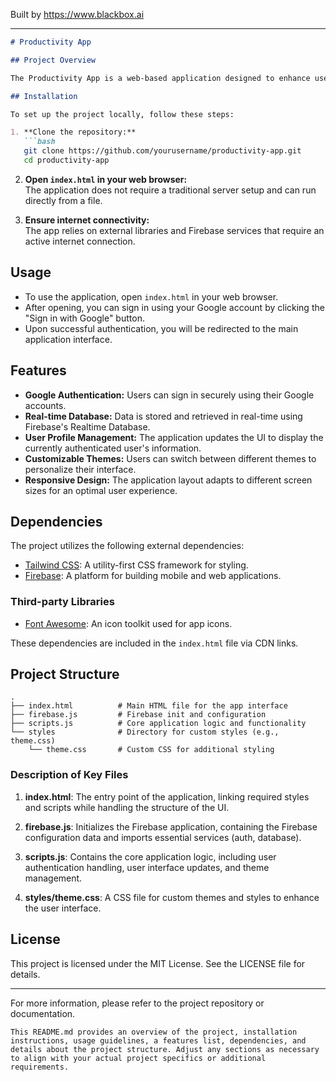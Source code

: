 
Built by https://www.blackbox.ai

---

```markdown
# Productivity App

## Project Overview

The Productivity App is a web-based application designed to enhance user productivity through seamless task management and Google authentication. Built using Firebase for backend services, the app features user authentication, real-time database interactions, and a customizable theme.

## Installation

To set up the project locally, follow these steps:

1. **Clone the repository:**
   ```bash
   git clone https://github.com/yourusername/productivity-app.git
   cd productivity-app
   ```

2. **Open `index.html` in your web browser:**  
   The application does not require a traditional server setup and can run directly from a file.

3. **Ensure internet connectivity:**  
   The app relies on external libraries and Firebase services that require an active internet connection.

## Usage

- To use the application, open `index.html` in your web browser.
- After opening, you can sign in using your Google account by clicking the "Sign in with Google" button.
- Upon successful authentication, you will be redirected to the main application interface.

## Features

- **Google Authentication:** Users can sign in securely using their Google accounts.
- **Real-time Database:** Data is stored and retrieved in real-time using Firebase's Realtime Database.
- **User Profile Management:** The application updates the UI to display the currently authenticated user's information.
- **Customizable Themes:** Users can switch between different themes to personalize their interface.
- **Responsive Design:** The application layout adapts to different screen sizes for an optimal user experience.

## Dependencies

The project utilizes the following external dependencies:

- [Tailwind CSS](https://tailwindcss.com/): A utility-first CSS framework for styling.
- [Firebase](https://firebase.google.com/): A platform for building mobile and web applications.

### Third-party Libraries
- [Font Awesome](https://fontawesome.com/): An icon toolkit used for app icons.

These dependencies are included in the `index.html` file via CDN links.

## Project Structure

```plaintext
.
├── index.html          # Main HTML file for the app interface
├── firebase.js         # Firebase init and configuration
├── scripts.js          # Core application logic and functionality
└── styles              # Directory for custom styles (e.g., theme.css)
    └── theme.css       # Custom CSS for additional styling
```

### Description of Key Files

1. **index.html**: The entry point of the application, linking required styles and scripts while handling the structure of the UI.
   
2. **firebase.js**: Initializes the Firebase application, containing the Firebase configuration data and imports essential services (auth, database).

3. **scripts.js**: Contains the core application logic, including user authentication handling, user interface updates, and theme management.

4. **styles/theme.css**: A CSS file for custom themes and styles to enhance the user interface.

## License

This project is licensed under the MIT License. See the LICENSE file for details.

---

For more information, please refer to the project repository or documentation.
```
This README.md provides an overview of the project, installation instructions, usage guidelines, a features list, dependencies, and details about the project structure. Adjust any sections as necessary to align with your actual project specifics or additional requirements.